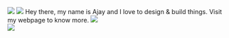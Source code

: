 ![](https://i.imgur.com/LzVR9rG.gif)[](https://i.imgur.com/LzVR9rG.gif)[](https://i.imgur.com/LzVR9rG.gif)[](https://i.imgur.com/LzVR9rG.gif)[](https://i.imgur.com/LzVR9rG.gif)[](https://i.imgur.com/LzVR9rG.gif)[](https://i.imgur.com/LzVR9rG.gif)[](https://i.imgur.com/LzVR9rG.gif)[](https://i.imgur.com/LzVR9rG.gif)[](https://i.imgur.com/LzVR9rG.gif)[](https://i.imgur.com/LzVR9rG.gif)[](https://i.imgur.com/LzVR9rG.gif)[](https://i.imgur.com/LzVR9rG.gif)[](https://i.imgur.com/LzVR9rG.gif)[](https://i.imgur.com/LzVR9rG.gif)[](https://i.imgur.com/LzVR9rG.gif)[](https://i.imgur.com/LzVR9rG.gif)[](https://i.imgur.com/LzVR9rG.gif)
  ![](https://i.imgur.com/LzVR9rG.gif)
Hey there, my name is Ajay and I love to design & build things. Visit my webpage to know more.
![](https://i.imgur.com/LzVR9rG.gif)  
![](https://i.imgur.com/LzVR9rG.gif)[](https://i.imgur.com/LzVR9rG.gif)[](https://i.imgur.com/LzVR9rG.gif)[](https://i.imgur.com/LzVR9rG.gif)[](https://i.imgur.com/LzVR9rG.gif)[](https://i.imgur.com/LzVR9rG.gif)[](https://i.imgur.com/LzVR9rG.gif)[](https://i.imgur.com/LzVR9rG.gif)[](https://i.imgur.com/LzVR9rG.gif)[](https://i.imgur.com/LzVR9rG.gif)[](https://i.imgur.com/LzVR9rG.gif)[](https://i.imgur.com/LzVR9rG.gif)[](https://i.imgur.com/LzVR9rG.gif)[](https://i.imgur.com/LzVR9rG.gif)[](https://i.imgur.com/LzVR9rG.gif)[](https://i.imgur.com/LzVR9rG.gif)[](https://i.imgur.com/LzVR9rG.gif)[](https://i.imgur.com/LzVR9rG.gif)
